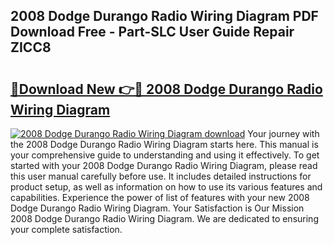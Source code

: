 ## 2008 Dodge Durango Radio Wiring Diagram PDF Download Free - Part-SLC User Guide Repair ZICC8

# <h2><a href="http://dfnyu0.blite.top/?on=2008+Dodge+Durango+Radio+Wiring+Diagram">🔗Download New 👉🔴 2008 Dodge Durango Radio Wiring Diagram</a></h2>

[![2008 Dodge Durango Radio Wiring Diagram download](https://i.imgur.com/lujVjoI.png)](http://dfnyu0.blite.top/?on=2008+Dodge+Durango+Radio+Wiring+Diagram)
Your journey with the 2008 Dodge Durango Radio Wiring Diagram starts here. This manual is your comprehensive guide to understanding and using it effectively. To get started with your 2008 Dodge Durango Radio Wiring Diagram, please read this user manual carefully before use. It includes detailed instructions for product setup, as well as information on how to use its various features and capabilities. Experience the power of list of features with your new 2008 Dodge Durango Radio Wiring Diagram. Your Satisfaction is Our Mission 2008 Dodge Durango Radio Wiring Diagram. We are dedicated to ensuring your complete satisfaction.
